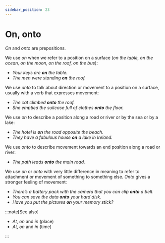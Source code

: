 ```yaml
---
sidebar_position: 23
---
```


# On, onto

*On* and *onto* are prepositions.

We use *on* when we refer to a position on a surface (*on the table, on the ocean, on the moon, on the roof, on the bus*):

- *Your keys are **on** the table.*
- *The men were standing **on** the roof.*

We use *onto* to talk about direction or movement to a position on a surface, usually with a verb that expresses movement:

- *The cat climbed **onto** the roof.*
- *She emptied the suitcase full of clothes **onto** the floor.*

We use *on* to describe a position along a road or river or by the sea or by a lake:

- *The hotel is **on** the road opposite the beach.*
- *They have a fabulous house **on** a lake in Ireland.*

We use *onto* to describe movement towards an end position along a road or river:

- *The path leads **onto** the main road.*

We use *on* or *onto* with very little difference in meaning to refer to attachment or movement of something to something else. *Onto* gives a stronger feeling of movement:

- *There’s a battery pack with the camera that you can clip **onto** a belt.*
- *You can save the data **onto** your hard disk.*
- *Have you put the pictures **on** your memory stick?*

:::note[See also]

- *At*, *on* and *in* (place)
- *At*, *on* and *in* (time)

:::
